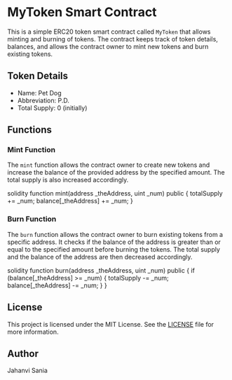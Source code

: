 # MyToken Smart Contract

This is a simple ERC20 token smart contract called `MyToken` that allows minting and burning of tokens. The contract keeps track of token details, balances, and allows the contract owner to mint new tokens and burn existing tokens.

## Token Details

- Name: Pet Dog
- Abbreviation: P.D.
- Total Supply: 0 (initially)

## Functions

### Mint Function

The `mint` function allows the contract owner to create new tokens and increase the balance of the provided address by the specified amount. The total supply is also increased accordingly.

solidity
function mint(address _theAddress, uint _num) public {
    totalSupply += _num;
    balance[_theAddress] += _num;
}


### Burn Function

The `burn` function allows the contract owner to burn existing tokens from a specific address. It checks if the balance of the address is greater than or equal to the specified amount before burning the tokens. The total supply and the balance of the address are then decreased accordingly.

solidity
function burn(address _theAddress, uint _num) public {
    if (balance[_theAddress] >= _num) {
        totalSupply -= _num;
        balance[_theAddress] -= _num;
    }
}

## License

This project is licensed under the MIT License. See the [LICENSE](LICENSE) file for more information.

## Author

Jahanvi Sania


